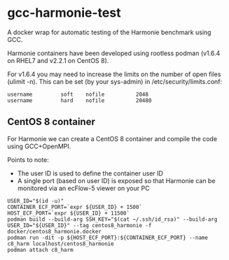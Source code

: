 # gcc-harmonie-test
A docker wrap for automatic testing of the Harmonie benchmark using GCC.

Harmonie containers have been developed using rootless podman (v1.6.4 on RHEL7 and v2.2.1 on CentOS 8). 

For v1.6.4 you may need to increase the limits on the number of open files (ulimit -n). This can be set (by your sys-admin) in /etc/security/limits.conf:
```
username         soft    nofile          2048
username         hard    nofile          20480
```

## CentOS 8 container

For Harmonie we can create a CentOS 8 container and compile the code using GCC+OpenMPI.

Points to note:
 * The user ID is used to define the container user ID
 * A single port (based on user ID) is exposed so that Harmonie can be monitored via an ecFlow-5 viewer on your PC

```
USER_ID="$(id -u)"
CONTAINER_ECF_PORT=`expr ${USER_ID} + 1500`
HOST_ECF_PORT=`expr ${USER_ID} + 11500`
podman build --build-arg SSH_KEY="$(cat ~/.ssh/id_rsa)" --build-arg USER_ID="${USER_ID}" --tag centos8_harmonie -f docker/centos8_harmonie.docker
podman run -dit -p ${HOST_ECF_PORT}:${CONTAINER_ECF_PORT} --name c8_harm localhost/centos8_harmonie
podman attach c8_harm
```
